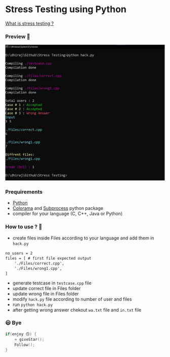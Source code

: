 # Stress Testing using Python

[What is stress testing ?](https://ali-ibrahim137.github.io/competitive/programming/2020/08/23/Stress-Testing.html)

### Preview 👀
![preview](preview.png)

### Prequirements
- [Python](https://www.python.org/)
- [Colorama](https://pypi.org/project/colorama/) and [Subprocess](https://docs.python.org/3/library/subprocess.html) python package
- compiler for your language (C, C++, Java or Python)

### How to use ? 🤔
- create files inside Files according to your language and add them in `hack.py`
```
no_users = 2
files = [ # first file expected output
    './Files/correct.cpp',
    './Files/wrong1.cpp',
]
```
- generate testcase in `testcase.cpp` file
- update correct file in Files folder
- update wrong file in Files folder
- modify `hack.py` file according to number of user and files
- run `python hack.py`
- after getting wrong answer chekout `wa.txt` file and `in.txt` file

### 😃 Bye
```c++
if(enjoy 🙃) {
    ⭐️ giveStar();
    Follow();
}
```
